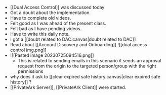 - [[Dual Access Control]] was discussed today
- Got a doubt about the implementation.
- Have to complete old videos.
- Felt good as I was ahead of the present class.
- Felt bad as I have pending videos.
- Have to write this daily note.
- I got a [[doubt related to DAC.canvas|doubt related to DAC]]
- Read about [[Account Discovery and Onboarding]]
![[dual access control img.png]]
- ![[Pasted image 20230725094516.png]]
	- This is related to sending emails in this scenario it sends an approval request from the origin to the targeted person/group with the right permissions
- why does it ask to [[clear expired safe history.canvas|clear expired safe history]] ?
- [[PrivateArk Server]], [[PrivateArk Client]] were started.